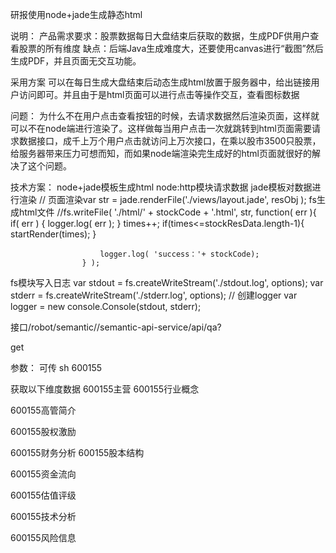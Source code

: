 研报使用node+jade生成静态html

说明：
产品需求要求：股票数据每日大盘结束后获取的数据，生成PDF供用户查看股票的所有维度
缺点：后端Java生成难度大，还要使用canvas进行“截图”然后生成PDF，并且页面无交互功能。

采用方案
可以在每日生成大盘结束后动态生成html放置于服务器中，给出链接用户访问即可。并且由于是html页面可以进行点击等操作交互，查看图标数据

问题：
为什么不在用户点击查看按钮的时候，去请求数据然后渲染页面，这样就可以不在node端进行渲染了。这样做每当用户点击一次就跳转到html页面需要请求数据接口，成千上万个用户点击就访问上万次接口，在乘以股市3500只股票，给服务器带来压力可想而知，而如果node端渲染完生成好的html页面就很好的解决了这个问题。

技术方案：
node+jade模板生成html
node:http模块请求数据
jade模板对数据进行渲染    // 页面渲染var str = jade.renderFile('./views/layout.jade', resObj );
fs生成html文件  //fs.writeFile( './html/' + stockCode + '.html', str, function( err ){
                        if( err ) {
                            logger.log( err );
                        }
                        times++;
                        if(times<=stockResData.length-1){
                            startRender(times);
                        }

                        logger.log( 'success：'+ stockCode);
                    } );
fs模块写入日志 
              var stdout = fs.createWriteStream('./stdout.log', options);
              var stderr = fs.createWriteStream('./stderr.log', options);
              // 创建logger
               var logger = new console.Console(stdout, stderr);


接口/robot/semantic//semantic-api-service/api/qa?

get 

参数：
可传
sh 600155

获取以下维度数据
600155主营
600155行业概念

600155高管简介

600155股权激励

600155财务分析
600155股本结构

600155资金流向

600155估值评级

600155技术分析

600155风险信息




